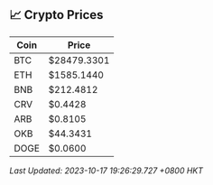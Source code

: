 ## 📈 Crypto Prices

| Coin | Price |
| ---- | ----- |
| BTC | $28479.3301 |
| ETH | $1585.1440 |
| BNB | $212.4812 |
| CRV | $0.4428 |
| ARB | $0.8105 |
| OKB | $44.3431 |
| DOGE | $0.0600 |

_Last Updated: 2023-10-17 19:26:29.727 +0800 HKT_